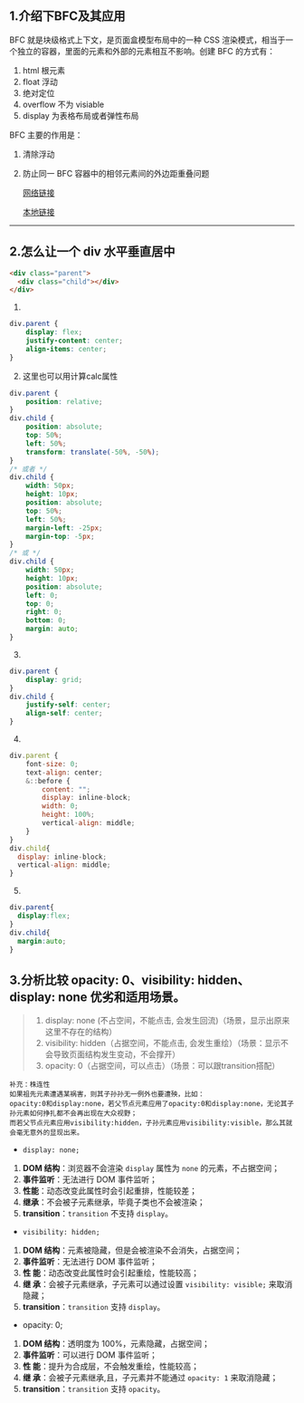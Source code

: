 ## 1.介绍下BFC及其应用

BFC 就是块级格式上下文，是页面盒模型布局中的一种 CSS 渲染模式，相当于一个独立的容器，里面的元素和外部的元素相互不影响。创建 BFC 的方式有：

1. html 根元素
2. float 浮动
3. 绝对定位
4. overflow 不为 visiable
5. display 为表格布局或者弹性布局

BFC 主要的作用是：

1. 清除浮动

2. 防止同一 BFC 容器中的相邻元素间的外边距重叠问题

   [网络链接](https://zhuanlan.zhihu.com/p/25321647)
   
   [本地链接](./详细/BFC.md)
   

---

## 2.怎么让一个 div 水平垂直居中

```html
<div class="parent">
  <div class="child"></div>
</div>
```

1. 

```css
div.parent {
    display: flex;
    justify-content: center;
    align-items: center;
}
```

2. 这里也可以用计算calc属性

```css
div.parent {
    position: relative; 
}
div.child {
    position: absolute; 
    top: 50%;
    left: 50%;
    transform: translate(-50%, -50%);  
}
/* 或者 */
div.child {
    width: 50px;
    height: 10px;
    position: absolute;
    top: 50%;
    left: 50%;
    margin-left: -25px;
    margin-top: -5px;
}
/* 或 */
div.child {
    width: 50px;
    height: 10px;
    position: absolute;
    left: 0;
    top: 0;
    right: 0;
    bottom: 0;
    margin: auto;
}
```

3. 

```css
div.parent {
    display: grid;
}
div.child {
    justify-self: center;
    align-self: center;
}
```

4. 

```js
div.parent {
    font-size: 0;
    text-align: center;
    &::before {
        content: "";
        display: inline-block;
        width: 0;
        height: 100%;
        vertical-align: middle;
    }
}
div.child{
  display: inline-block;
  vertical-align: middle;
}
```

5. 

```css
div.parent{
  display:flex;
}
div.child{
  margin:auto;
}
```

## 3.分析比较 opacity: 0、visibility: hidden、display: none 优劣和适用场景。

> 1. display: none (不占空间，不能点击, 会发生回流)（场景，显示出原来这里不存在的结构）
> 2. visibility: hidden（占据空间，不能点击, 会发生重绘）（场景：显示不会导致页面结构发生变动，不会撑开）
> 3. opacity: 0（占据空间，可以点击）（场景：可以跟transition搭配）

```
补充：株连性
如果祖先元素遭遇某祸害，则其子孙孙无一例外也要遭殃，比如：
opacity:0和display:none，若父节点元素应用了opacity:0和display:none，无论其子孙元素如何挣扎都不会再出现在大众视野；
而若父节点元素应用visibility:hidden，子孙元素应用visibility:visible，那么其就会毫无意外的显现出来。
```

- `display: none;`

1. **DOM 结构**：浏览器不会渲染 `display` 属性为 `none` 的元素，不占据空间；
2. **事件监听**：无法进行 DOM 事件监听；
3. **性能**：动态改变此属性时会引起重排，性能较差；
4. **继承**：不会被子元素继承，毕竟子类也不会被渲染；
5. **transition**：`transition` 不支持 `display`。

- `visibility: hidden;`

1. **DOM 结构**：元素被隐藏，但是会被渲染不会消失，占据空间；
2. **事件监听**：无法进行 DOM 事件监听；
3. **性 能**：动态改变此属性时会引起重绘，性能较高；
4. **继 承**：会被子元素继承，子元素可以通过设置 `visibility: visible;` 来取消隐藏；
5. **transition**：`transition` 支持 `display`。

- opacity: 0;

1. **DOM 结构**：透明度为 100%，元素隐藏，占据空间；
2. **事件监听**：可以进行 DOM 事件监听；
3. **性 能**：提升为合成层，不会触发重绘，性能较高；
4. **继 承**：会被子元素继承,且，子元素并不能通过 `opacity: 1` 来取消隐藏；
5. **transition**：`transition` 支持 `opacity`。

